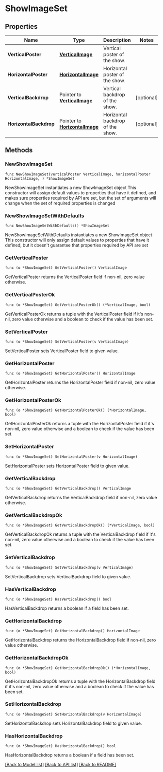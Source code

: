 # ShowImageSet

## Properties

Name | Type | Description | Notes
------------ | ------------- | ------------- | -------------
**VerticalPoster** | [**VerticalImage**](VerticalImage.md) | Vertical poster of the show. | 
**HorizontalPoster** | [**HorizontalImage**](HorizontalImage.md) | Horizontal poster of the show. | 
**VerticalBackdrop** | Pointer to [**VerticalImage**](VerticalImage.md) | Vertical backdrop of the show. | [optional] 
**HorizontalBackdrop** | Pointer to [**HorizontalImage**](HorizontalImage.md) | Horizontal backdrop of the show. | [optional] 

## Methods

### NewShowImageSet

`func NewShowImageSet(verticalPoster VerticalImage, horizontalPoster HorizontalImage, ) *ShowImageSet`

NewShowImageSet instantiates a new ShowImageSet object
This constructor will assign default values to properties that have it defined,
and makes sure properties required by API are set, but the set of arguments
will change when the set of required properties is changed

### NewShowImageSetWithDefaults

`func NewShowImageSetWithDefaults() *ShowImageSet`

NewShowImageSetWithDefaults instantiates a new ShowImageSet object
This constructor will only assign default values to properties that have it defined,
but it doesn't guarantee that properties required by API are set

### GetVerticalPoster

`func (o *ShowImageSet) GetVerticalPoster() VerticalImage`

GetVerticalPoster returns the VerticalPoster field if non-nil, zero value otherwise.

### GetVerticalPosterOk

`func (o *ShowImageSet) GetVerticalPosterOk() (*VerticalImage, bool)`

GetVerticalPosterOk returns a tuple with the VerticalPoster field if it's non-nil, zero value otherwise
and a boolean to check if the value has been set.

### SetVerticalPoster

`func (o *ShowImageSet) SetVerticalPoster(v VerticalImage)`

SetVerticalPoster sets VerticalPoster field to given value.


### GetHorizontalPoster

`func (o *ShowImageSet) GetHorizontalPoster() HorizontalImage`

GetHorizontalPoster returns the HorizontalPoster field if non-nil, zero value otherwise.

### GetHorizontalPosterOk

`func (o *ShowImageSet) GetHorizontalPosterOk() (*HorizontalImage, bool)`

GetHorizontalPosterOk returns a tuple with the HorizontalPoster field if it's non-nil, zero value otherwise
and a boolean to check if the value has been set.

### SetHorizontalPoster

`func (o *ShowImageSet) SetHorizontalPoster(v HorizontalImage)`

SetHorizontalPoster sets HorizontalPoster field to given value.


### GetVerticalBackdrop

`func (o *ShowImageSet) GetVerticalBackdrop() VerticalImage`

GetVerticalBackdrop returns the VerticalBackdrop field if non-nil, zero value otherwise.

### GetVerticalBackdropOk

`func (o *ShowImageSet) GetVerticalBackdropOk() (*VerticalImage, bool)`

GetVerticalBackdropOk returns a tuple with the VerticalBackdrop field if it's non-nil, zero value otherwise
and a boolean to check if the value has been set.

### SetVerticalBackdrop

`func (o *ShowImageSet) SetVerticalBackdrop(v VerticalImage)`

SetVerticalBackdrop sets VerticalBackdrop field to given value.

### HasVerticalBackdrop

`func (o *ShowImageSet) HasVerticalBackdrop() bool`

HasVerticalBackdrop returns a boolean if a field has been set.

### GetHorizontalBackdrop

`func (o *ShowImageSet) GetHorizontalBackdrop() HorizontalImage`

GetHorizontalBackdrop returns the HorizontalBackdrop field if non-nil, zero value otherwise.

### GetHorizontalBackdropOk

`func (o *ShowImageSet) GetHorizontalBackdropOk() (*HorizontalImage, bool)`

GetHorizontalBackdropOk returns a tuple with the HorizontalBackdrop field if it's non-nil, zero value otherwise
and a boolean to check if the value has been set.

### SetHorizontalBackdrop

`func (o *ShowImageSet) SetHorizontalBackdrop(v HorizontalImage)`

SetHorizontalBackdrop sets HorizontalBackdrop field to given value.

### HasHorizontalBackdrop

`func (o *ShowImageSet) HasHorizontalBackdrop() bool`

HasHorizontalBackdrop returns a boolean if a field has been set.


[[Back to Model list]](../README.md#documentation-for-models) [[Back to API list]](../README.md#documentation-for-api-endpoints) [[Back to README]](../README.md)


